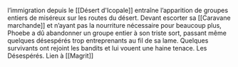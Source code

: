 l’immigration depuis le [[Désert d'Icopale]] entraîne l’apparition de groupes entiers de miséreux sur les routes du désert. Devant escorter sa [[Caravane marchande]] et n’ayant pas la nourriture nécessaire pour beaucoup plus, Phoebe a dû abandonner un groupe entier à son triste sort, passant même quelques désespérés trop entreprenants au fil de sa lame. Quelques survivants ont rejoint les bandits et lui vouent une haine tenace. Les Désespérés. Lien à [[Magrit]]